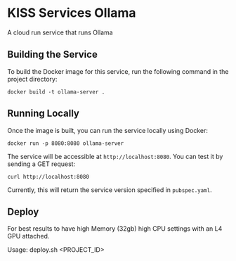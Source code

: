 # KISS Services Ollama

A cloud run service that runs Ollama

## Building the Service

To build the Docker image for this service, run the following command in the project directory:

```shell
docker build -t ollama-server .
```

## Running Locally

Once the image is built, you can run the service locally using Docker:

```shell
docker run -p 8080:8080 ollama-server
```

The service will be accessible at `http://localhost:8080`. You can test it by sending a GET request:

```shell
curl http://localhost:8080
```

Currently, this will return the service version specified in `pubspec.yaml`.

## Deploy

For best results to have high Memory (32gb) high CPU settings with an L4 GPU attached.

Usage: deploy.sh <REGION> <PROJECT_ID>
